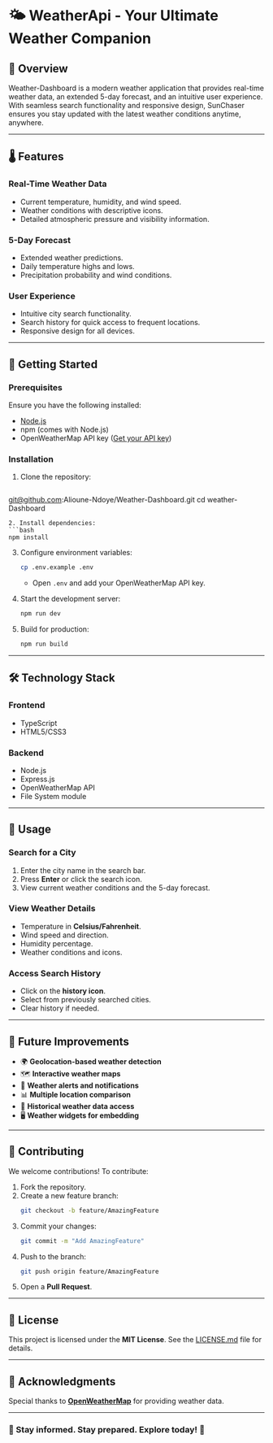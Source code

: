 # 🌤️ WeatherApi - Your Ultimate Weather Companion

## 📌 Overview
Weather-Dashboard is a modern weather application that provides real-time weather data, an extended 5-day forecast, and an intuitive user experience. With seamless search functionality and responsive design, SunChaser ensures you stay updated with the latest weather conditions anytime, anywhere.

---

## 🌡️ Features

### **Real-Time Weather Data**
- Current temperature, humidity, and wind speed.
- Weather conditions with descriptive icons.
- Detailed atmospheric pressure and visibility information.

### **5-Day Forecast**
- Extended weather predictions.
- Daily temperature highs and lows.
- Precipitation probability and wind conditions.

### **User Experience**
- Intuitive city search functionality.
- Search history for quick access to frequent locations.
- Responsive design for all devices.


---

## 🚀 Getting Started

### **Prerequisites**
Ensure you have the following installed:
- [Node.js](https://nodejs.org/)
- npm (comes with Node.js)
- OpenWeatherMap API key ([Get your API key](https://openweathermap.org/api))

### **Installation**

1. Clone the repository:
   ```bash
  git@github.com:Alioune-Ndoye/Weather-Dashboard.git
  cd weather-Dashboard
   ```
2. Install dependencies:
   ```bash
   npm install
   ```
3. Configure environment variables:
   ```bash
   cp .env.example .env
   ```
   - Open `.env` and add your OpenWeatherMap API key.

4. Start the development server:
   ```bash
   npm run dev
   ```
5. Build for production:
   ```bash
   npm run build
   ```

---

## 🛠️ Technology Stack

### **Frontend**
- TypeScript
- HTML5/CSS3

### **Backend**
- Node.js
- Express.js
- OpenWeatherMap API
- File System module

---

## 📱 Usage

### **Search for a City**
1. Enter the city name in the search bar.
2. Press **Enter** or click the search icon.
3. View current weather conditions and the 5-day forecast.

### **View Weather Details**
- Temperature in **Celsius/Fahrenheit**.
- Wind speed and direction.
- Humidity percentage.
- Weather conditions and icons.

### **Access Search History**
- Click on the **history icon**.
- Select from previously searched cities.
- Clear history if needed.

---

## 🎯 Future Improvements
- 🌍 **Geolocation-based weather detection**
- 🗺 **Interactive weather maps**
- 🔔 **Weather alerts and notifications**
- 📊 **Multiple location comparison**
- 📜 **Historical weather data access**
- 🖥 **Weather widgets for embedding**

---

## 🤝 Contributing
We welcome contributions! To contribute:

1. Fork the repository.
2. Create a new feature branch:
   ```bash
   git checkout -b feature/AmazingFeature
   ```
3. Commit your changes:
   ```bash
   git commit -m "Add AmazingFeature"
   ```
4. Push to the branch:
   ```bash
   git push origin feature/AmazingFeature
   ```
5. Open a **Pull Request**.

---

## 📜 License
This project is licensed under the **MIT License**. See the [LICENSE.md](LICENSE.md) file for details.

---

## 🙏 Acknowledgments
Special thanks to **[OpenWeatherMap](https://openweathermap.org/)** for providing weather data.

---

### 🌟 Stay informed. Stay prepared. Explore today! 🌟

